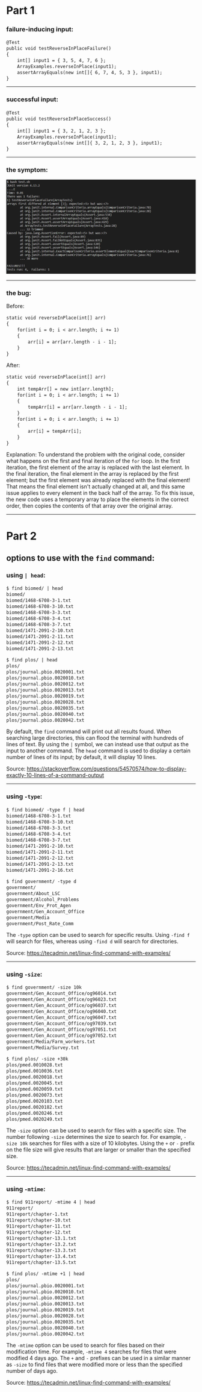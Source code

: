 # Part 1
### failure-inducing input:

```
@Test 
public void testReverseInPlaceFailure()
{
	int[] input1 = { 3, 5, 4, 7, 6 };
	ArrayExamples.reverseInPlace(input1);
	assertArrayEquals(new int[]{ 6, 7, 4, 5, 3 }, input1);
}
```
---
### successful input:

```
@Test 
public void testReverseInPlaceSuccess()
{
	int[] input1 = { 3, 2, 1, 2, 3 };
	ArrayExamples.reverseInPlace(input1);
	assertArrayEquals(new int[]{ 3, 2, 1, 2, 3 }, input1);
}
```
---
### the symptom:

![Image](images/lab5.png)

---
### the bug:

Before:
```
static void reverseInPlace(int[] arr)
{
	for(int i = 0; i < arr.length; i += 1)
	{
		arr[i] = arr[arr.length - i - 1];
	}
}
```

After:
```
static void reverseInPlace(int[] arr)
{
	int tempArr[] = new int[arr.length];
	for(int i = 0; i < arr.length; i += 1)
	{
		tempArr[i] = arr[arr.length - i - 1];
	}
	for(int i = 0; i < arr.length; i += 1)
	{
		arr[i] = tempArr[i];
	}
}
```

Explanation:
To understand the problem with the original code, consider what happens on the first and final iteration of the `for` loop. In the first iteration, the first element of the array is replaced with the last element. In the final iteration, the final element in the array is replaced by the first element; but the first element was already replaced with the final element! That means the final element isn't actually changed at all, and this same issue applies to every element in the back half of the array. To fix this issue, the new code uses a temporary array to place the elements in the correct order, then copies the contents of that array over the original array.

---
# Part 2

## options to use with the `find` command:
### using `| head`:
```
$ find biomed/ | head
biomed/
biomed/1468-6708-3-1.txt
biomed/1468-6708-3-10.txt
biomed/1468-6708-3-3.txt
biomed/1468-6708-3-4.txt
biomed/1468-6708-3-7.txt
biomed/1471-2091-2-10.txt
biomed/1471-2091-2-11.txt
biomed/1471-2091-2-12.txt
biomed/1471-2091-2-13.txt
```
```
$ find plos/ | head
plos/
plos/journal.pbio.0020001.txt
plos/journal.pbio.0020010.txt
plos/journal.pbio.0020012.txt
plos/journal.pbio.0020013.txt
plos/journal.pbio.0020019.txt
plos/journal.pbio.0020028.txt
plos/journal.pbio.0020035.txt
plos/journal.pbio.0020040.txt
plos/journal.pbio.0020042.txt
```

By default, the `find` command will print out all results found. When searching large directories, this can flood the terminal with hundreds of lines of text. By using the `|` symbol, we can instead use that output as the input to another command. The `head` command is used to display a certain number of lines of its input; by default, it will display 10 lines.

Source: https://stackoverflow.com/questions/54570574/how-to-display-exactly-10-lines-of-a-command-output

---
### using `-type`:
```
$ find biomed/ -type f | head
biomed/1468-6708-3-1.txt
biomed/1468-6708-3-10.txt
biomed/1468-6708-3-3.txt
biomed/1468-6708-3-4.txt
biomed/1468-6708-3-7.txt
biomed/1471-2091-2-10.txt
biomed/1471-2091-2-11.txt
biomed/1471-2091-2-12.txt
biomed/1471-2091-2-13.txt
biomed/1471-2091-2-16.txt
```
```
$ find government/ -type d
government/
government/About_LSC
government/Alcohol_Problems
government/Env_Prot_Agen
government/Gen_Account_Office
government/Media
government/Post_Rate_Comm
```

The `-type` option can be used to search for specific results. Using `-find f` will search for files, whereas using `-find d` will search for directories.

Source: https://tecadmin.net/linux-find-command-with-examples/

---
### using `-size`:
```
$ find government/ -size 10k
government/Gen_Account_Office/og96014.txt
government/Gen_Account_Office/og96023.txt
government/Gen_Account_Office/og96037.txt
government/Gen_Account_Office/og96040.txt
government/Gen_Account_Office/og96047.txt
government/Gen_Account_Office/og97039.txt
government/Gen_Account_Office/og97051.txt
government/Gen_Account_Office/og97052.txt
government/Media/Farm_workers.txt
government/Media/Survey.txt
```
```
$ find plos/ -size +30k
plos/pmed.0010028.txt
plos/pmed.0010036.txt
plos/pmed.0020018.txt
plos/pmed.0020045.txt
plos/pmed.0020059.txt
plos/pmed.0020073.txt
plos/pmed.0020103.txt
plos/pmed.0020182.txt
plos/pmed.0020246.txt
plos/pmed.0020249.txt
```

The `-size` option can be used to search for files with a specific size. The number following `-size` determines the size to search for. For example, `-size 10k` searches for files with a size of 10 kilobytes. Using the `+` or `-` prefix on the file size will give results that are larger or smaller than the specified size.

Source: https://tecadmin.net/linux-find-command-with-examples/

---
### using `-mtime`:
```
$ find 911report/ -mtime 4 | head
911report/
911report/chapter-1.txt
911report/chapter-10.txt
911report/chapter-11.txt
911report/chapter-12.txt
911report/chapter-13.1.txt
911report/chapter-13.2.txt
911report/chapter-13.3.txt
911report/chapter-13.4.txt
911report/chapter-13.5.txt
```
```
$ find plos/ -mtime +1 | head
plos/
plos/journal.pbio.0020001.txt
plos/journal.pbio.0020010.txt
plos/journal.pbio.0020012.txt
plos/journal.pbio.0020013.txt
plos/journal.pbio.0020019.txt
plos/journal.pbio.0020028.txt
plos/journal.pbio.0020035.txt
plos/journal.pbio.0020040.txt
plos/journal.pbio.0020042.txt
```

The `-mtime` option can be used to search for files based on their modification time. For example, `-mtime 4` searches for files that were modified 4 days ago. The `+` and `-` prefixes can be used in a similar manner as `-size` to find files that were modified more or less than the specified number of days ago.

Source: https://tecadmin.net/linux-find-command-with-examples/
